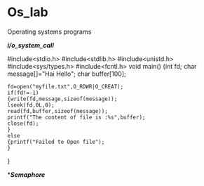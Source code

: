 # Os_lab
Operating systems programs

*****i/o_system_call*****

#include<stdio.h>
#include<stdlib.h>
#include<unistd.h>
#include<sys/types.h>
#include<fcntl.h>
void main()
{int fd;
	char message[]="Hai Hello";
	char buffer[100];
	
	fd=open("myfile.txt",O_RDWR|O_CREAT);
	if(fd!=-1)
	{write(fd,message,sizeof(message));
	lseek(fd,0L,0);
	read(fd,buffer,sizeof(message));
	printf("The content of file is :%s",buffer);
	close(fd);
	}
	else
	{printf("Failed to Open file");
	}
}



****Semaphore***
